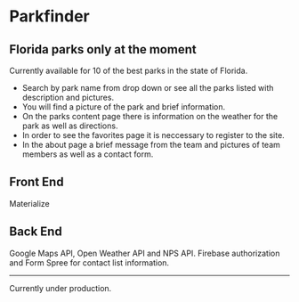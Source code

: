 Parkfinder
===
Florida parks only at the moment
---

Currently available for 10 of the best parks in the state of Florida.
  * Search by park name from drop down or see all the parks listed with description and pictures.
  * You will find a picture of the park and brief information.
  * On the parks content page there is information on the weather for the park as well as directions.
  * In order to see the favorites page it is neccessary to register to the site.
  * In the about page a brief message from the team and pictures of team members as well as a contact form.

Front End
---
Materialize

Back End
---
Google Maps API, Open Weather API and NPS API.  Firebase authorization and Form Spree for contact list information.

---
Currently under production.
